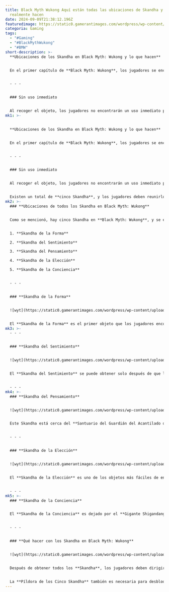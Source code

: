 ```yaml
---
title: Black Myth Wukong Aquí están todas las ubicaciones de Skandha y lo que
  realmente hacen
date: 2024-09-09T21:38:12.196Z
featuredimage: https://static0.gamerantimages.com/wordpress/wp-content/uploads/2024/09/picsart_24-09-08_23-07-24-083.jpg?q=49&fit=crop&w=1100&h=618&dpr=2
categoria: Gaming
tags:
  - "#Gaming"
  - "#BlackMythWukong"
  - "#BMW"
short-description: >-
  **Ubicaciones de los Skandha en Black Myth: Wukong y lo que hacen**


  En el primer capítulo de **Black Myth: Wukong**, los jugadores se encontrarán con un babuino cerca de la cabeza de un Buda. Al acercarse, el babuino huirá, dejando atrás un objeto conocido como el **Skandha de la Forma**.


  - - -


  ### Sin uso inmediato


  Al recoger el objeto, los jugadores no encontrarán un uso inmediato para él. Permanecerá en su inventario sin poder
mk1: >-
  

  **Ubicaciones de los Skandha en Black Myth: Wukong y lo que hacen**


  En el primer capítulo de **Black Myth: Wukong**, los jugadores se encontrarán con un babuino cerca de la cabeza de un Buda. Al acercarse, el babuino huirá, dejando atrás un objeto conocido como el **Skandha de la Forma**.


  - - -


  ### Sin uso inmediato


  Al recoger el objeto, los jugadores no encontrarán un uso inmediato para él. Permanecerá en su inventario sin poder ser utilizado por sí solo.


  Existen un total de **cinco Skandha**, y los jugadores deben reunirlos todos para poder activarlos. A continuación, se detalla la ubicación de cada uno y qué hacer con ellos.
mk2: >-
  ### **Ubicaciones de todos los Skandha en Black Myth: Wukong**


  Como se mencionó, hay cinco Skandha en **Black Myth: Wukong**, y se encuentran en diferentes capítulos del juego:


  1. **Skandha de la Forma**

  2. **Skandha del Sentimiento**

  3. **Skandha del Pensamiento**

  4. **Skandha de la Elección**

  5. **Skandha de la Conciencia**


  - - -


  ### **Skandha de la Forma**


  ![wyt](https://static0.gamerantimages.com/wordpress/wp-content/uploads/2024/09/picsart_24-09-08_22-36-28-537.jpg?q=49&fit=crop&w=1500&dpr=2 "wyt")


  El **Skandha de la Forma** es el primer objeto que los jugadores encontrarán. Desde el Santuario del Guardián del Bosque Exterior, sigue recto y cruza el puente. Al entrar al bosque, gira a la izquierda y encontrarás una cabeza de Buda. Acércate a la cabeza para obtener el **Skandha de la Forma**.
mk3: >-
  - - -


  ### **Skandha del Sentimiento**


  ![wyt](https://static0.gamerantimages.com/wordpress/wp-content/uploads/2024/09/picsart_24-09-08_22-39-01-664.jpg?q=49&fit=crop&w=1500&dpr=2 "wyt")


  El **Skandha del Sentimiento** se puede obtener solo después de que los jugadores recojan seis **Ojos de Buda** y los coloquen en una roca, lo que desencadenará una pelea contra el **Vanguardia de Piedra**. Al derrotarlo, se invocará al **Shigandang**, que, tras vencerlo, otorgará el **Skandha del Sentimiento**.


  - - -
mk4: >-
  ### **Skandha del Pensamiento**


  ![wyt](https://static0.gamerantimages.com/wordpress/wp-content/uploads/2024/09/picsart_24-09-08_22-33-54-097.jpg?q=49&fit=crop&w=1500&dpr=2 "wyt")


  Este Skandha está cerca del **Santuario del Guardián del Acantilado de la Conciencia**. Al salir del santuario, sigue el camino principal. Avanza hasta que encuentres un sendero hecho de tablones de madera. Párese sobre él y salta hacia abajo. Cruza la caverna y sube las escaleras. A medida que asciendas, verás una cabeza de Buda cerca. Interactúa con ella para conseguir el **Skandha del Pensamiento**.


  - - -


  ### **Skandha de la Elección**


  ![wyt](https://static0.gamerantimages.com/wordpress/wp-content/uploads/2024/09/picsart_24-09-08_22-35-08-483.jpg?q=49&fit=crop&w=1500&dpr=2 "wyt")


  El **Skandha de la Elección** es uno de los objetos más fáciles de encontrar. Viaja rápido al **Santuario del Guardián del Manantial Purificante** en el **Hollow con Telarañas**. Desde aquí, sigue el camino principal. Al subir las primeras escaleras, mira a la izquierda para encontrar una cabeza de Buda. Salta y recoge el **Skandha de la Elección**.


  - - -
mk5: >-
  ### **Skandha de la Conciencia**


  El **Skandha de la Conciencia** es dejado por el **Gigante Shigandang**, un **Rey Yaoguai** que se encuentra en una zona rocosa en el capítulo 6. Dirígete al lugar donde luchaste contra el **Hijo de Piedras**. Sigue recto y luego gira a la derecha cuando llegues al final. Continúa hasta ver una zona con una figura de piedra masiva. Baja y derrota al **Gigante Shigandang** para obtener el **Skandha de la Conciencia**.


  - - -


  ### **Qué hacer con los Skandha en Black Myth: Wukong**


  ![wyt](https://static0.gamerantimages.com/wordpress/wp-content/uploads/2024/09/picsart_24-09-08_22-41-46-479.jpg?q=49&fit=crop&w=1500&dpr=2 "wyt")


  Después de obtener todos los **Skandha**, los jugadores deben dirigirse a la **Aldea Zodiacal** (desbloqueada al completar la misión de **Chen Long**). Interactúa con **Xu Dog** y entrégale todos los **Skandha**. A cambio, recibirás la **Píldora de los Cinco Skandha**, que aumenta la salud, el maná y la resistencia.


  La **Píldora de los Cinco Skandha** también es necesaria para desbloquear un trofeo en **Black Myth: Wukong**.
---
```

